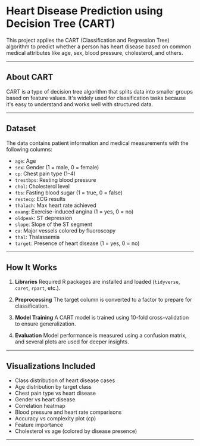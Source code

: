 # Heart Disease Prediction using Decision Tree (CART)

This project applies the CART (Classification and Regression Tree) algorithm to predict whether a person has heart disease based on common medical attributes like age, sex, blood pressure, cholesterol, and others.

---

## About CART

CART is a type of decision tree algorithm that splits data into smaller groups based on feature values. It's widely used for classification tasks because it's easy to understand and works well with structured data.

---

## Dataset

The data contains patient information and medical measurements with the following columns:

* `age`: Age
* `sex`: Gender (1 = male, 0 = female)
* `cp`: Chest pain type (1–4)
* `trestbps`: Resting blood pressure
* `chol`: Cholesterol level
* `fbs`: Fasting blood sugar (1 = true, 0 = false)
* `restecg`: ECG results
* `thalach`: Max heart rate achieved
* `exang`: Exercise-induced angina (1 = yes, 0 = no)
* `oldpeak`: ST depression
* `slope`: Slope of the ST segment
* `ca`: Major vessels colored by fluoroscopy
* `thal`: Thalassemia
* `target`: Presence of heart disease (1 = yes, 0 = no)

---

## How It Works

1. **Libraries**
   Required R packages are installed and loaded (`tidyverse`, `caret`, `rpart`, etc.).

2. **Preprocessing**
   The target column is converted to a factor to prepare for classification.

3. **Model Training**
   A CART model is trained using 10-fold cross-validation to ensure generalization.

4. **Evaluation**
   Model performance is measured using a confusion matrix, and several plots are used for deeper insights.

---

## Visualizations Included

* Class distribution of heart disease cases
* Age distribution by target class
* Chest pain type vs heart disease
* Gender vs heart disease
* Correlation heatmap
* Blood pressure and heart rate comparisons
* Accuracy vs complexity plot (cp)
* Feature importance
* Cholesterol vs age (colored by disease presence)

---

